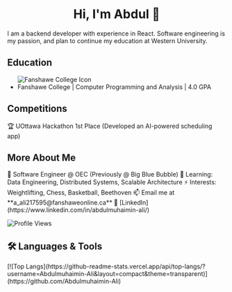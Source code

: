 <h1 align="center">Hi, I'm Abdul 👋</h1>

I am a backend developer with experience in React. Software engineering is my passion, and plan to continue my education at Western University.

<h2>Education</h2>
<ul>
  <img src="(https://www.fanshawec.ca/core/misc/favicon.ico)" alt="Fanshawe College Icon">
  <li>Fanshawe College | Computer Programming and Analysis | 4.0 GPA</li>
</ul>

<h2>Competitions</h2>
🏆 UOttawa Hackathon 1st Place (Developed an AI-powered scheduling app)  

<h2>More About Me</h2>
🏢 Software Engineer @ OEC (Previously @ Big Blue Bubble)  
🌱 Learning: Data Engineering, Distributed Systems, Scalable Architecture  
⚡ Interests: Weightlifting, Chess, Basketball, Beethoven  
📫 Email me at **a_ali217595@fanshaweonline.ca**  
🔗 [LinkedIn](https://www.linkedin.com/in/abdulmuhaimin-ali/)

![Profile Views](https://komarev.com/ghpvc/?username=Abdulmuhaimin-Ali&color=blue&style=flat)

<h2>🛠 Languages & Tools</h2>
[![Top Langs](https://github-readme-stats.vercel.app/api/top-langs/?username=Abdulmuhaimin-Ali&layout=compact&theme=transparent)](https://github.com/Abdulmuhaimin-Ali)

